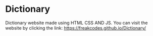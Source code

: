 # Dictionary
Dictionary website made using HTML CSS AND JS. 
You can visit the website by clicking the link: https://freakcodes.github.io/Dictionary/
